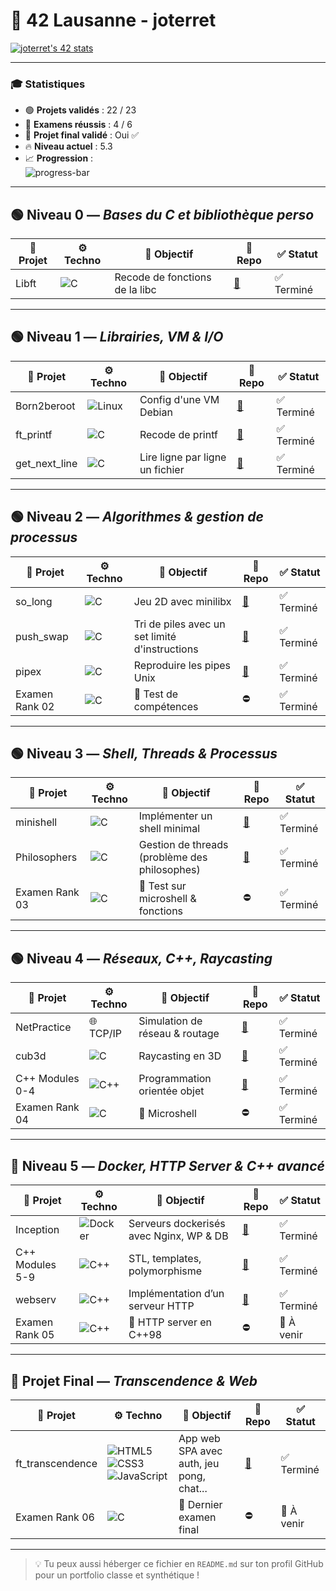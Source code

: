 # 🚀 42 Lausanne - joterret

[![joterret's 42 stats](https://badge.mediaplus.ma/darkblue/joterret?1337Badge=off&UM6P=off)](https://github.com/oakoudad/badge42)

---

### 🎓 Statistiques

- 🟢 **Projets validés** : 22 / 23  
- 🧠 **Examens réussis** : 4 / 6  
- 🏁 **Projet final validé** : Oui ✅  
- 🔥 **Niveau actuel** : 5.3  
- 📈 **Progression** :  
  ![progress-bar](https://progress-bar.dev/95/?title=42%20Progression)

---

## 🟢 Niveau 0 — _Bases du C et bibliothèque perso_

| 📁 Projet | ⚙️ Techno | 🎯 Objectif | 🔗 Repo | ✅ Statut |
|----------|----------|-------------|---------|----------|
| Libft | ![C](https://img.shields.io/badge/-C-A8B9CC?logo=C&logoColor=white) | Recode de fonctions de la libc | [🔗](https://github.com/Madness807/42_libft) | ✅ Terminé |

---

## 🟢 Niveau 1 — _Librairies, VM & I/O_

| 📁 Projet | ⚙️ Techno | 🎯 Objectif | 🔗 Repo | ✅ Statut |
|----------|----------|-------------|---------|----------|
| Born2beroot | ![Linux](https://img.shields.io/badge/-Linux-FCC624?logo=Linux&logoColor=white) | Config d'une VM Debian | [🔗](https://github.com/Madness807/42_Born2beroot) | ✅ Terminé |
| ft_printf | ![C](https://img.shields.io/badge/-C-A8B9CC?logo=C&logoColor=white) | Recode de printf | [🔗](https://github.com/Madness807/42_ft_printf) | ✅ Terminé |
| get_next_line | ![C](https://img.shields.io/badge/-C-A8B9CC?logo=C&logoColor=white) | Lire ligne par ligne un fichier | [🔗](https://github.com/Madness807/42_get_next_line) | ✅ Terminé |

---

## 🟢 Niveau 2 — _Algorithmes & gestion de processus_

| 📁 Projet | ⚙️ Techno | 🎯 Objectif | 🔗 Repo | ✅ Statut |
|----------|----------|-------------|---------|----------|
| so_long | ![C](https://img.shields.io/badge/-C-A8B9CC?logo=C&logoColor=white) | Jeu 2D avec minilibx | [🔗](https://github.com/Madness807/so_long) | ✅ Terminé |
| push_swap | ![C](https://img.shields.io/badge/-C-A8B9CC?logo=C&logoColor=white) | Tri de piles avec un set limité d'instructions | [🔗](https://github.com/Madness807/42_push_swap) | ✅ Terminé |
| pipex | ![C](https://img.shields.io/badge/-C-A8B9CC?logo=C&logoColor=white) | Reproduire les pipes Unix | [🔗](https://github.com/Madness807/42_pipex) | ✅ Terminé |
| Examen Rank 02 | ![C](https://img.shields.io/badge/-C-A8B9CC?logo=C&logoColor=white) | 🧪 Test de compétences | ⛔️ | ✅ Terminé |

---

## 🟢 Niveau 3 — _Shell, Threads & Processus_

| 📁 Projet | ⚙️ Techno | 🎯 Objectif | 🔗 Repo | ✅ Statut |
|----------|----------|-------------|---------|----------|
| minishell | ![C](https://img.shields.io/badge/-C-A8B9CC?logo=C&logoColor=white) | Implémenter un shell minimal | [🔗](https://github.com/Madness807/minishell) | ✅ Terminé |
| Philosophers | ![C](https://img.shields.io/badge/-C-A8B9CC?logo=C&logoColor=white) | Gestion de threads (problème des philosophes) | [🔗](https://github.com/Madness807/Philosophers) | ✅ Terminé |
| Examen Rank 03 | ![C](https://img.shields.io/badge/-C-A8B9CC?logo=C&logoColor=white) | 🧪 Test sur microshell & fonctions | ⛔️ | ✅ Terminé |

---

## 🟢 Niveau 4 — _Réseaux, C++, Raycasting_

| 📁 Projet | ⚙️ Techno | 🎯 Objectif | 🔗 Repo | ✅ Statut |
|----------|----------|-------------|---------|----------|
| NetPractice | 🌐 TCP/IP | Simulation de réseau & routage | [🔗](https://github.com/Madness807/NetPractice) | ✅ Terminé |
| cub3d | ![C](https://img.shields.io/badge/-C-A8B9CC?logo=C&logoColor=white) | Raycasting en 3D | [🔗](https://github.com/Madness807/cub3d) | ✅ Terminé |
| C++ Modules 0-4 | ![C++](https://img.shields.io/badge/-C++-00599C?logo=C++&logoColor=white) | Programmation orientée objet | [🔗](https://github.com/Madness807/CPP) | ✅ Terminé |
| Examen Rank 04 | ![C](https://img.shields.io/badge/-C-A8B9CC?logo=C&logoColor=white) | 🧪 Microshell | ⛔️ | ✅ Terminé |

---

## 🔵 Niveau 5 — _Docker, HTTP Server & C++ avancé_

| 📁 Projet | ⚙️ Techno | 🎯 Objectif | 🔗 Repo | ✅ Statut |
|----------|----------|-------------|---------|----------|
| Inception | ![Docker](https://img.shields.io/badge/-Docker-2496ED?logo=Docker&logoColor=white) | Serveurs dockerisés avec Nginx, WP & DB | [🔗](https://github.com/Madness807/Inception) | ✅ Terminé |
| C++ Modules 5-9 | ![C++](https://img.shields.io/badge/-C++-00599C?logo=C++&logoColor=white) | STL, templates, polymorphisme | [🔗](https://github.com/Madness807/CPP) | ✅ Terminé |
| webserv | ![C++](https://img.shields.io/badge/-C++-00599C?logo=C++&logoColor=white) | Implémentation d’un serveur HTTP | [🔗](https://github.com/Madness807/webserv) | ✅ Terminé |
| Examen Rank 05 | ![C++](https://img.shields.io/badge/-C++-00599C?logo=C++&logoColor=white) | 🧪 HTTP server en C++98 | ⛔️ | 🔲 À venir |

---

## 🔴 Projet Final — _Transcendence & Web_

| 📁 Projet | ⚙️ Techno | 🎯 Objectif | 🔗 Repo | ✅ Statut |
|----------|----------|-------------|---------|----------|
| ft_transcendence | ![HTML5](https://img.shields.io/badge/-HTML5-E34F26?logo=HTML5&logoColor=white) ![CSS3](https://img.shields.io/badge/-CSS3-1572B6?logo=CSS3&logoColor=white) ![JavaScript](https://img.shields.io/badge/-JavaScript-F7DF1E?logo=JavaScript&logoColor=white) | App web SPA avec auth, jeu pong, chat... | [🔗](https://github.com/Madness807/ft_transcendence) | ✅ Terminé |
| Examen Rank 06 | ![C](https://img.shields.io/badge/-C-A8B9CC?logo=C&logoColor=white) | 🧪 Dernier examen final | ⛔️ | 🔲 À venir |

---

> 💡 Tu peux aussi héberger ce fichier en `README.md` sur ton profil GitHub pour un portfolio classe et synthétique !

